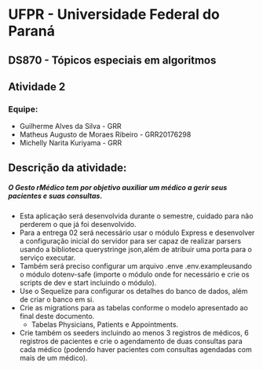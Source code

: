 # UFPR - Universidade Federal do Paraná
## DS870 - Tópicos especiais em algoritmos
## Atividade 2

### Equipe:
* Guilherme Alves da Silva - GRR
* Matheus Augusto de Moraes Ribeiro - GRR20176298
* Michelly Narita Kuriyama - GRR

## Descrição da atividade:

##### O Gesto rMédico tem por objetivo auxiliar um médico a gerir seus pacientes e suas consultas.
* Esta aplicação será desenvolvida durante o semestre, cuidado para não perderem o que já foi desenvolvido.
* Para a entrega 02 será necessário usar o módulo Express e desenvolver a configuração inicial do servidor para ser capaz de realizar parsers usando a biblioteca querystringe json,além de atribuir uma porta para o serviço executar.
* Também será preciso configurar um arquivo .enve .env.exampleusando o módulo dotenv-safe (importe o módulo onde for necessário e crie os scripts de dev e start incluindo o módulo).
* Use o Sequelize para configurar os detalhes do banco de dados, além de criar o banco em si.
* Crie as migrations para as tabelas conforme o modelo apresentado ao final deste documento.
    * Tabelas Physicians, Patients e Appointments.
* Crie também os seeders incluindo ao menos 3 registros de médicos, 6 registros de pacientes e crie o agendamento de duas consultas para cada médico (podendo haver pacientes com consultas agendadas com mais de um médico).
